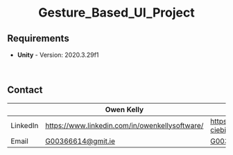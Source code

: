 <h1 style="text-align: center">Gesture_Based_UI_Project</h1>

## Requirements

- **Unity** - Version: 2020.3.29f1

<br>

## Contact

|          | Owen Kelly                                     | Oskar Ciebien                              |
| -------- | ---------------------------------------------- | ------------------------------------------ |
| LinkedIn | https://www.linkedin.com/in/owenkellysoftware/ | https://www.linkedin.com/in/oskar-ciebien/ |
| Email    | G00366614@gmit.ie                              | G00369579@gmit.ie                          |
